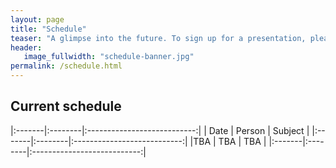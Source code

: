 ```yaml
---
layout: page
title: "Schedule"
teaser: "A glimpse into the future. To sign up for a presentation, please email Matt Zhang at mzhang60 (at) illinois."
header:
   image_fullwidth: "schedule-banner.jpg"
permalink: /schedule.html
---
```


## Current schedule

|:-------|:--------|:---------------------------:|
|  Date  | Person  | Subject                     |
|:-------|:--------|:---------------------------:|
|TBA     | TBA     | TBA                         |
|:-------|:--------|:---------------------------:|
